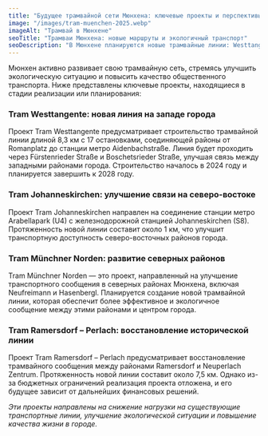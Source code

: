 ```yaml
---
title: "Будущее трамвайной сети Мюнхена: ключевые проекты и перспективы"
image: "/images/tram-muenchen-2025.webp"
imageAlt: "Трамвай в Мюнхене"
seoTitle: "Трамваи Мюнхена: новые маршруты и экологичный транспорт"
seoDescription: "В Мюнхене планируются новые трамвайные линии: Westtangente, Johanneskirchen, Ramersdorf – Perlach и другие. Читайте подробности проектов."
---
```


Мюнхен активно развивает свою трамвайную сеть, стремясь улучшить экологическую ситуацию и повысить качество общественного транспорта. Ниже представлены ключевые проекты, находящиеся в стадии реализации или планирования:

### Tram Westtangente: новая линия на западе города

Проект Tram Westtangente предусматривает строительство трамвайной линии длиной 8,3 км с 17 остановками, соединяющей районы от Romanplatz до станции метро Aidenbachstraße. Линия будет проходить через Fürstenrieder Straße и Boschetsrieder Straße, улучшая связь между западными районами города. Строительство началось в 2024 году и планируется завершить к 2028 году.

### Tram Johanneskirchen: улучшение связи на северо-востоке

Проект Tram Johanneskirchen направлен на соединение станции метро Arabellapark (U4) с железнодорожной станцией Johanneskirchen (S8). Протяженность новой линии составит около 1 км, что улучшит транспортную доступность северо-восточных районов города.

### Tram Münchner Norden: развитие северных районов

Tram Münchner Norden — это проект, направленный на улучшение транспортного сообщения в северных районах Мюнхена, включая Neufreimann и Hasenbergl. Планируется создание новой трамвайной линии, которая обеспечит более эффективное и экологичное сообщение между этими районами и центром города.

### Tram Ramersdorf – Perlach: восстановление исторической линии

Проект Tram Ramersdorf – Perlach предусматривает восстановление трамвайного сообщения между районами Ramersdorf и Neuperlach Zentrum. Протяженность новой линии составит около 7,5 км. Однако из-за бюджетных ограничений реализация проекта отложена, и его будущее зависит от дальнейших финансовых решений.

_Эти проекты направлены на снижение нагрузки на существующие транспортные линии, улучшение экологической ситуации и повышение качества жизни в городе._
